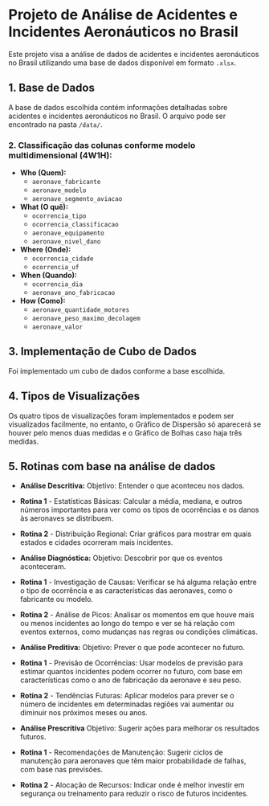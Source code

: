 # Projeto de Análise de Acidentes e Incidentes Aeronáuticos no Brasil

Este projeto visa a análise de dados de acidentes e incidentes aeronáuticos no Brasil utilizando uma base de dados disponível em formato `.xlsx`.

## 1. Base de Dados

A base de dados escolhida contém informações detalhadas sobre acidentes e incidentes aeronáuticos no Brasil. O arquivo pode ser encontrado na pasta `/data/`.

### 2. Classificação das colunas conforme modelo multidimensional (4W1H):
- **Who (Quem):**
  - `aeronave_fabricante`
  - `aeronave_modelo`
  - `aeronave_segmento_aviacao`
- **What (O quê):**
  - `ocorrencia_tipo`
  - `ocorrencia_classificacao`
  - `aeronave_equipamento`
  - `aeronave_nivel_dano`
- **Where (Onde):**
  - `ocorrencia_cidade`
  - `ocorrencia_uf`
- **When (Quando):**
  - `ocorrencia_dia`
  - `aeronave_ano_fabricacao`
- **How (Como):**
  - `aeronave_quantidade_motores`
  - `aeronave_peso_maximo_decolagem`
  - `aeronave_valor`

## 3. Implementação de Cubo de Dados

Foi implementado um cubo de dados conforme a base escolhida.

## 4. Tipos de Visualizações

Os quatro tipos de visualizações foram implementados e podem ser visualizados facilmente, no entanto, o Gráfico de Dispersão só aparecerá se houver pelo menos duas medidas e o Gráfico de Bolhas caso haja três medidas.

## 5. Rotinas com base na análise de dados

- **Análise Descritiva:**
Objetivo: Entender o que aconteceu nos dados.

- **Rotina 1** - Estatísticas Básicas: Calcular a média, mediana, e outros números importantes para ver como os tipos de ocorrências e os danos às aeronaves se distribuem.
- **Rotina 2** - Distribuição Regional: Criar gráficos para mostrar em quais estados e cidades ocorreram mais incidentes.

- **Análise Diagnóstica:**
Objetivo: Descobrir por que os eventos aconteceram.

- **Rotina 1** - Investigação de Causas: Verificar se há alguma relação entre o tipo de ocorrência e as características das aeronaves, como o fabricante ou modelo.
- **Rotina 2** - Análise de Picos: Analisar os momentos em que houve mais ou menos incidentes ao longo do tempo e ver se há relação com eventos externos, como mudanças nas regras ou condições climáticas.

- **Análise Preditiva:**
Objetivo: Prever o que pode acontecer no futuro.

- **Rotina 1** - Previsão de Ocorrências: Usar modelos de previsão para estimar quantos incidentes podem ocorrer no futuro, com base em características como o ano de fabricação da aeronave e seu peso.
- **Rotina 2** - Tendências Futuras: Aplicar modelos para prever se o número de incidentes em determinadas regiões vai aumentar ou diminuir nos próximos meses ou anos.

- **Análise Prescritiva**
Objetivo: Sugerir ações para melhorar os resultados futuros.

- **Rotina 1** - Recomendações de Manutenção: Sugerir ciclos de manutenção para aeronaves que têm maior probabilidade de falhas, com base nas previsões.
- **Rotina 2** - Alocação de Recursos: Indicar onde é melhor investir em segurança ou treinamento para reduzir o risco de futuros incidentes.


